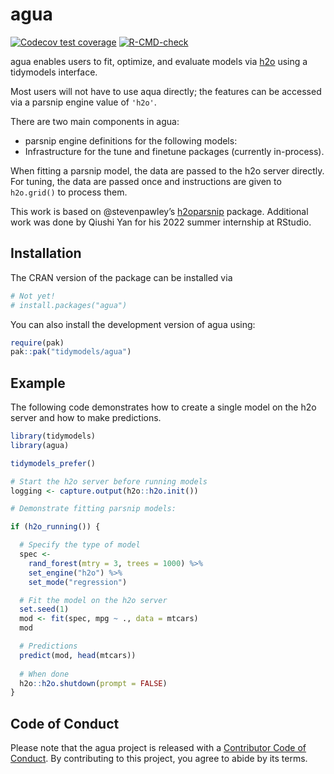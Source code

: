 
<!-- README.md is generated from README.Rmd. Please edit that file -->

# agua

<!-- badges: start -->

[![Codecov test
coverage](https://codecov.io/gh/tidymodels/agua/branch/main/graph/badge.svg)](https://app.codecov.io/gh/tidymodels/agua?branch=main)
[![R-CMD-check](https://github.com/tidymodels/agua/actions/workflows/R-CMD-check.yaml/badge.svg)](https://github.com/tidymodels/agua/actions/workflows/R-CMD-check.yaml)
<!-- badges: end -->

agua enables users to fit, optimize, and evaluate models via
[h2o](https://h2o.ai) using a tidymodels interface.

Most users will not have to use aqua directly; the features can be
accessed via a parsnip engine value of `'h2o'`.

There are two main components in agua:

-   parsnip engine definitions for the following models:
-   Infrastructure for the tune and finetune packages (currently
    in-process).

When fitting a parsnip model, the data are passed to the h2o server
directly. For tuning, the data are passed once and instructions are
given to `h2o.grid()` to process them.

This work is based on @stevenpawley’s
[h2oparsnip](https://github.com/stevenpawley/h2oparsnip) package.
Additional work was done by Qiushi Yan for his 2022 summer internship at
RStudio.

## Installation

The CRAN version of the package can be installed via

``` r
# Not yet!
# install.packages("agua")
```

You can also install the development version of agua using:

``` r
require(pak)
pak::pak("tidymodels/agua")
```

## Example

The following code demonstrates how to create a single model on the h2o
server and how to make predictions.

``` r
library(tidymodels)
library(agua)

tidymodels_prefer()

# Start the h2o server before running models
logging <- capture.output(h2o::h2o.init())

# Demonstrate fitting parsnip models: 

if (h2o_running()) {

  # Specify the type of model
  spec <-
    rand_forest(mtry = 3, trees = 1000) %>%
    set_engine("h2o") %>%
    set_mode("regression")

  # Fit the model on the h2o server
  set.seed(1)
  mod <- fit(spec, mpg ~ ., data = mtcars)
  mod

  # Predictions
  predict(mod, head(mtcars))
  
  # When done
  h2o::h2o.shutdown(prompt = FALSE)
}
```

## Code of Conduct

Please note that the agua project is released with a [Contributor Code
of
Conduct](https://contributor-covenant.org/version/2/0/CODE_OF_CONDUCT.html).
By contributing to this project, you agree to abide by its terms.
